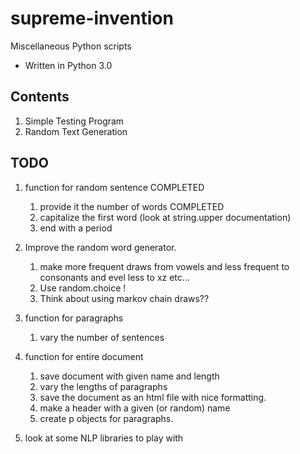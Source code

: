 # supreme-invention
Miscellaneous Python scripts

* Written in Python 3.0

## Contents
1. Simple Testing Program
2. Random Text Generation

## TODO
1. function for random sentence COMPLETED
    1. provide it the number of words COMPLETED
    2. capitalize the first word (look at string.upper documentation)
    3. end with a period

2. Improve the random word generator.
    1. make more frequent draws from vowels and less frequent to consonants and evel less to xz etc...
    2. Use random.choice !
    3. Think about using markov chain draws??

3. function for paragraphs
    1.  vary the number of sentences
   
4. function for entire document
    1. save document with given name and length
    2. vary the lengths of paragraphs
    3. save the document as an html file with nice formatting.
      1. make a header with a given (or random) name
      2. create p objects for paragraphs.
   
5. look at some NLP libraries to play with
